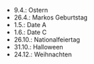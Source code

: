 - 9.4.: Ostern
- 26.4.: Markos Geburtstag
- 1.5.: Date A
- 1.6.: Date C
- 26.10.: Nationalfeiertag
- 31.10.: Halloween
- 24.12.: Weihnachten
